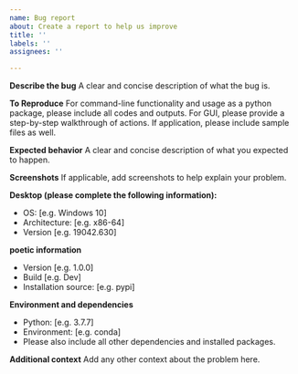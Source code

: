 ```yaml
---
name: Bug report
about: Create a report to help us improve
title: ''
labels: ''
assignees: ''

---
```


**Describe the bug**
A clear and concise description of what the bug is.

**To Reproduce**
For command-line functionality and usage as a python package, please include all codes and outputs. For GUI, please provide a step-by-step walkthrough of actions. If application, please include sample files as well.

**Expected behavior**
A clear and concise description of what you expected to happen.

**Screenshots**
If applicable, add screenshots to help explain your problem.

**Desktop (please complete the following information):**
 - OS: [e.g. Windows 10]
 - Architecture: [e.g. x86-64]
 - Version [e.g. 19042.630]

**poetic information**
- Version [e.g. 1.0.0]
- Build [e.g. Dev]
- Installation source: [e.g. pypi]

**Environment and dependencies**
- Python: [e.g. 3.7.7]
- Environment: [e.g. conda]
- Please also include all other dependencies and installed packages.

**Additional context**
Add any other context about the problem here.
